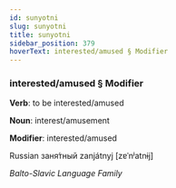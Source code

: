 ```yaml
---
id: sunyotni
slug: sunyotni
title: sunyotni
sidebar_position: 379
hoverText: interested/amused § Modifier
---
```


### interested/amused § Modifier

**Verb**: to be interested/amused

**Noun**: interest/amusement

**Modifier**: interested/amused

Russian заня́тный zanjátnyj [zɐˈnʲatnɨj]

*Balto-Slavic Language Family*
